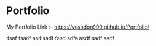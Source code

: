 # Portfolio
My Portfolio Link :-
https://yashdon999.github.io/Portfolio/


dsaf
fsadf
asd
sadf
fasd
sdfa
asdf
sadf
sadf
